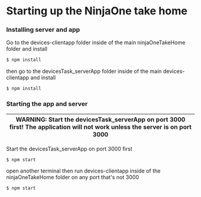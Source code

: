 # Starting up the NinjaOne take home

### Installing server and app

Go to the devices-clientapp folder inside of the main ninjaOneTakeHome folder and install

```bash
$ npm install
```

then go to the devicesTask_serverApp folder inside of the main devices-clientapp and install

```bash
$ npm install
```

### Starting the app and server

| WARNING: Start the devicesTask_serverApp on port 3000 first! The application will not work unless the server is on port 3000 |
| ---------------------------------------------------------------------------------------------------------------------------- |

Start the devicesTask_serverApp on port 3000 first

```bash
$ npm start
```

open another terminal then run devices-clientapp inside of the ninjaOneTakeHome folder on any port that's not 3000

```bash
$ npm start
```
